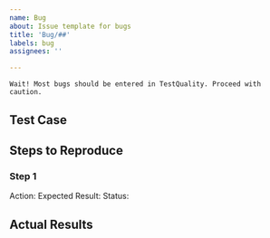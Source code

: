 ```yaml
---
name: Bug
about: Issue template for bugs
title: 'Bug/##'
labels: bug
assignees: ''

---
```


```
Wait! Most bugs should be entered in TestQuality. Proceed with caution. 
```
## Test Case


## Steps to Reproduce
### Step 1
Action:
Expected Result:
Status:

## Actual Results

